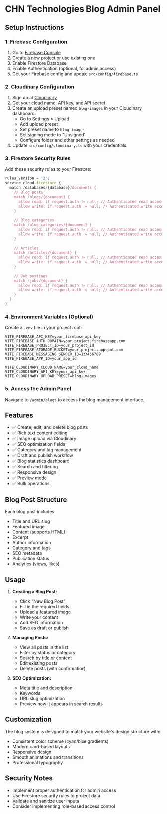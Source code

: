 # CHN Technologies Blog Admin Panel

## Setup Instructions

### 1. Firebase Configuration

1. Go to [Firebase Console](https://console.firebase.google.com/)
2. Create a new project or use existing one
3. Enable Firestore Database
4. Enable Authentication (optional, for admin access)
5. Get your Firebase config and update `src/config/firebase.ts`

### 2. Cloudinary Configuration

1. Sign up at [Cloudinary](https://cloudinary.com/)
2. Get your cloud name, API key, and API secret
3. Create an upload preset named `blog-images` in your Cloudinary dashboard:
   - Go to Settings > Upload
   - Add upload preset
   - Set preset name to `blog-images`
   - Set signing mode to "Unsigned"
   - Configure folder and other settings as needed
4. Update `src/config/cloudinary.ts` with your credentials

### 3. Firestore Security Rules

Add these security rules to your Firestore:

```javascript
rules_version = '2';
service cloud.firestore {
  match /databases/{database}/documents {
    // Blog posts
    match /blogs/{document} {
      allow read: if request.auth != null; // Authenticated read access
      allow write: if request.auth != null; // Authenticated write access
    }
    
    // Blog categories
    match /blog_categories/{document} {
      allow read: if request.auth != null; // Authenticated read access
      allow write: if request.auth != null; // Authenticated write access
    }
    
    // Articles
    match /articles/{document} {
      allow read: if request.auth != null; // Authenticated read access
      allow write: if request.auth != null; // Authenticated write access
    }
    
    // Job postings
    match /jobs/{document} {
      allow read: if request.auth != null; // Authenticated read access
      allow write: if request.auth != null; // Authenticated write access
    }
  }
}
```

### 4. Environment Variables (Optional)

Create a `.env` file in your project root:

```env
VITE_FIREBASE_API_KEY=your_firebase_api_key
VITE_FIREBASE_AUTH_DOMAIN=your_project.firebaseapp.com
VITE_FIREBASE_PROJECT_ID=your_project_id
VITE_FIREBASE_STORAGE_BUCKET=your_project.appspot.com
VITE_FIREBASE_MESSAGING_SENDER_ID=123456789
VITE_FIREBASE_APP_ID=your_app_id

VITE_CLOUDINARY_CLOUD_NAME=your_cloud_name
VITE_CLOUDINARY_API_KEY=your_api_key
VITE_CLOUDINARY_UPLOAD_PRESET=blog-images
```

### 5. Access the Admin Panel

Navigate to `/admin/blogs` to access the blog management interface.

## Features

- ✅ Create, edit, and delete blog posts
- ✅ Rich text content editing
- ✅ Image upload via Cloudinary
- ✅ SEO optimization fields
- ✅ Category and tag management
- ✅ Draft and publish workflow
- ✅ Blog statistics dashboard
- ✅ Search and filtering
- ✅ Responsive design
- ✅ Preview mode
- ✅ Bulk operations

## Blog Post Structure

Each blog post includes:
- Title and URL slug
- Featured image
- Content (supports HTML)
- Excerpt
- Author information
- Category and tags
- SEO metadata
- Publication status
- Analytics (views, likes)

## Usage

1. **Creating a Blog Post:**
   - Click "New Blog Post"
   - Fill in the required fields
   - Upload a featured image
   - Write your content
   - Add SEO information
   - Save as draft or publish

2. **Managing Posts:**
   - View all posts in the list
   - Filter by status or category
   - Search by title or content
   - Edit existing posts
   - Delete posts (with confirmation)

3. **SEO Optimization:**
   - Meta title and description
   - Keywords
   - URL slug optimization
   - Preview how it appears in search results

## Customization

The blog system is designed to match your website's design structure with:
- Consistent color scheme (cyan/blue gradients)
- Modern card-based layouts
- Responsive design
- Smooth animations and transitions
- Professional typography

## Security Notes

- Implement proper authentication for admin access
- Use Firestore security rules to protect data
- Validate and sanitize user inputs
- Consider implementing role-based access control